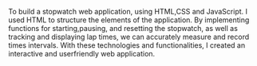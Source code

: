 To build a stopwatch web application, using HTML,CSS and JavaScript. I used HTML to structure the elements of the application. By implementing functions for starting,pausing, and resetting the stopwatch, as well as tracking and displaying lap times, we can accurately measure and record times intervals. With these technologies and functionalities, I created an interactive and userfriendly web application.